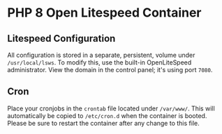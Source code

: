 # PHP 8 Open Litespeed Container

## Litespeed Configuration
All configuration is stored in a separate, persistent, volume under `/usr/local/lsws`. To modify this, use the built-in OpenLiteSpeed administrator. View the domain in the control panel; it's using port `7080`.

## Cron
Place your cronjobs in the `crontab` file located under `/var/www/`. This will automatically be copied to `/etc/cron.d` when the container is booted. Please be sure to restart the container after any change to this file.
